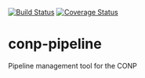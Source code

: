 [![Build Status](https://travis-ci.org/CONP-PCNO/conp-pipeline.svg?branch=master)](https://travis-ci.org/CONP-PCNO/conp-pipeline)
[![Coverage Status](https://coveralls.io/repos/github/CONP-PCNO/conp-pipeline/badge.svg?branch=master)](https://coveralls.io/github/CONP-PCNO/conp-pipeline?branch=master)

# conp-pipeline

Pipeline management tool for the CONP
